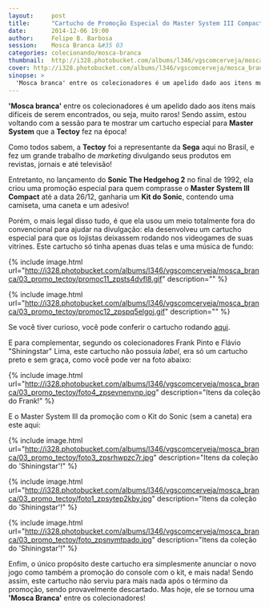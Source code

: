 ```yaml
---
layout:     post
title:      "Cartucho de Promoção Especial do Master System III Compact da Tectoy"
date:       2014-12-06 19:00
author:     Felipe B. Barbosa
session:    Mosca Branca &#35 03
categories: colecionando/mosca-branca
thumbnail:  http://i328.photobucket.com/albums/l346/vgscomcerveja/mosca_branca/03_promo_tectoy/post_thumbnail_zpscefcjpm9.jpg
cover: http://i328.photobucket.com/albums/l346/vgscomcerveja/mosca_branca/03_promo_tectoy/post_header_zpslqhvrtwu.jpg
sinopse: >
  'Mosca branca' entre os colecionadores é um apelido dado aos itens muito difíceis de serem encontrados, ou seja, raros! Sendo assim, estou voltando com a sessão para te mostrar um cartucho especial para Master System que a Tectoy fez na época!
---
```

**'Mosca branca'** entre os colecionadores é um apelido dado aos itens mais difíceis de serem encontrados, ou seja, muito raros! Sendo assim, estou voltando com a sessão para te mostrar um cartucho especial para **Master System** que a **Tectoy** fez na época!

Como todos sabem, a **Tectoy** foi a representante da **Sega** aqui no Brasil, e fez um grande trabalho de *marketing* divulgando seus produtos em revistas, jornais e até televisão!

Entretanto, no lançamento do **Sonic The Hedgehog 2** no final de 1992, ela criou uma promoção especial para quem comprasse o **Master System III Compact** até a data 26/12, ganharia um **Kit do Sonic**, contendo uma camiseta, uma caneta e um adesivo!

Porém, o mais legal disso tudo, é que ela usou um meio totalmente fora do convencional para ajudar na divulgação: ela desenvolveu um cartucho especial para que os lojistas deixassem rodando nos videogames de suas vitrines. Este cartucho só tinha apenas duas telas e uma música de fundo:

{% include image.html url="http://i328.photobucket.com/albums/l346/vgscomcerveja/mosca_branca/03_promo_tectoy/promoc11_zpsts4dvfl8.gif" description="" %}

{% include image.html url="http://i328.photobucket.com/albums/l346/vgscomcerveja/mosca_branca/03_promo_tectoy/promoc12_zpspq5elgoj.gif" description="" %}

Se você tiver curioso, você pode conferir o cartucho rodando [aqui](http://www.retrosega.com/game.php?id=417).

E para complementar, segundo os colecionadores Frank Pinto e Flávio "Shiningstar" Lima, este cartucho não possuia *label*, era só um cartucho preto e sem graça, como você pode ver na foto abaixo:

{% include image.html url="http://i328.photobucket.com/albums/l346/vgscomcerveja/mosca_branca/03_promo_tectoy/foto4_zpsevnenvnp.jpg" description="Itens da coleção do Frank!" %}

E o Master System III da promoção com o Kit do Sonic (sem a caneta) era este aqui:

{% include image.html url="http://i328.photobucket.com/albums/l346/vgscomcerveja/mosca_branca/03_promo_tectoy/foto3_zpsrhwpzc7r.jpg" description="Itens da coleção do 'Shiningstar'!" %}

{% include image.html url="http://i328.photobucket.com/albums/l346/vgscomcerveja/mosca_branca/03_promo_tectoy/foto1_zpsytep2kby.jpg" description="Itens da coleção do 'Shiningstar'!" %}

{% include image.html url="http://i328.photobucket.com/albums/l346/vgscomcerveja/mosca_branca/03_promo_tectoy/foto_zpsnymtpado.jpg" description="Itens da coleção do 'Shiningstar'!" %}

Enfim, o único propósito deste cartucho era simplesmente anunciar o novo jogo como também a promoção do console com o kit, e mais nada! Sendo assim, este cartucho não serviu para mais nada após o término da promoção, sendo provavelmente descartado. Mas hoje, ele se tornou uma **'Mosca Branca'** entre os colecionadores!
